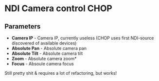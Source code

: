 # NDI Camera control CHOP
## Parameters
* **Camera IP** - Camera IP, currently useless (CHOP uses first NDI-source discovered of available devices)
* **Absolute Pan** - Absolute camera pan
* **Absolute Tilt** - Absolute camera tilt
* **Zoom** - Absolute camera zoom*  
* **Focus** - Absoule camera focus

Still pretty shit & requires a lot of refactoring, but works!
